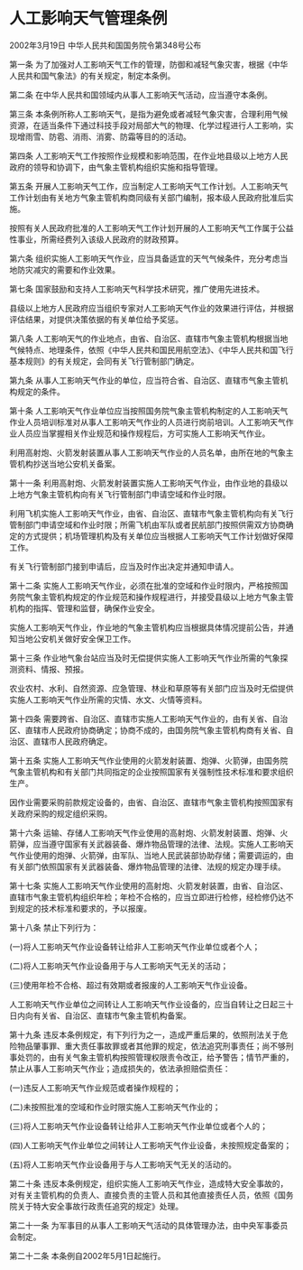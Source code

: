 # 人工影响天气管理条例

2002年3月19日 中华人民共和国国务院令第348号公布



第一条 为了加强对人工影响天气工作的管理，防御和减轻气象灾害，根据《中华人民共和国气象法》的有关规定，制定本条例。

第二条 在中华人民共和国领域内从事人工影响天气活动，应当遵守本条例。

第三条 本条例所称人工影响天气，是指为避免或者减轻气象灾害，合理利用气候资源，在适当条件下通过科技手段对局部大气的物理、化学过程进行人工影响，实现增雨雪、防雹、消雨、消雾、防霜等目的的活动。

第四条 人工影响天气工作按照作业规模和影响范围，在作业地县级以上地方人民政府的领导和协调下，由气象主管机构组织实施和指导管理。

第五条 开展人工影响天气工作，应当制定人工影响天气工作计划。人工影响天气工作计划由有关地方气象主管机构商同级有关部门编制，报本级人民政府批准后实施。

按照有关人民政府批准的人工影响天气工作计划开展的人工影响天气工作属于公益性事业，所需经费列入该级人民政府的财政预算。

第六条 组织实施人工影响天气作业，应当具备适宜的天气气候条件，充分考虑当地防灾减灾的需要和作业效果。

第七条 国家鼓励和支持人工影响天气科学技术研究，推广使用先进技术。

县级以上地方人民政府应当组织专家对人工影响天气作业的效果进行评估，并根据评估结果，对提供决策依据的有关单位给予奖惩。

第八条 人工影响天气的作业地点，由省、自治区、直辖市气象主管机构根据当地气候特点、地理条件，依照《中华人民共和国民用航空法》、《中华人民共和国飞行基本规则》的有关规定，会同有关飞行管制部门确定。

第九条 从事人工影响天气作业的单位，应当符合省、自治区、直辖市气象主管机构规定的条件。

第十条 人工影响天气作业单位应当按照国务院气象主管机构制定的人工影响天气作业人员培训标准对从事人工影响天气作业的人员进行岗前培训。人工影响天气作业人员应当掌握相关作业规范和操作规程后，方可实施人工影响天气作业。

利用高射炮、火箭发射装置从事人工影响天气作业的人员名单，由所在地的气象主管机构抄送当地公安机关备案。

第十一条 利用高射炮、火箭发射装置实施人工影响天气作业，由作业地的县级以上地方气象主管机构向有关飞行管制部门申请空域和作业时限。

利用飞机实施人工影响天气作业，由省、自治区、直辖市气象主管机构向有关飞行管制部门申请空域和作业时限；所需飞机由军队或者民航部门按照供需双方协商确定的方式提供；机场管理机构及有关单位应当根据人工影响天气工作计划做好保障工作。

有关飞行管制部门接到申请后，应当及时作出决定并通知申请人。

第十二条 实施人工影响天气作业，必须在批准的空域和作业时限内，严格按照国务院气象主管机构规定的作业规范和操作规程进行，并接受县级以上地方气象主管机构的指挥、管理和监督，确保作业安全。

实施人工影响天气作业，作业地的气象主管机构应当根据具体情况提前公告，并通知当地公安机关做好安全保卫工作。

第十三条 作业地气象台站应当及时无偿提供实施人工影响天气作业所需的气象探测资料、情报、预报。

农业农村、水利、自然资源、应急管理、林业和草原等有关部门应当及时无偿提供实施人工影响天气作业所需的灾情、水文、火情等资料。

第十四条 需要跨省、自治区、直辖市实施人工影响天气作业的，由有关省、自治区、直辖市人民政府协商确定；协商不成的，由国务院气象主管机构商有关省、自治区、直辖市人民政府确定。

第十五条 实施人工影响天气作业使用的火箭发射装置、炮弹、火箭弹，由国务院气象主管机构和有关部门共同指定的企业按照国家有关强制性技术标准和要求组织生产。

因作业需要采购前款规定设备的，由省、自治区、直辖市气象主管机构按照国家有关政府采购的规定组织采购。

第十六条 运输、存储人工影响天气作业使用的高射炮、火箭发射装置、炮弹、火箭弹，应当遵守国家有关武器装备、爆炸物品管理的法律、法规。实施人工影响天气作业使用的炮弹、火箭弹，由军队、当地人民武装部协助存储；需要调运的，由有关部门依照国家有关武器装备、爆炸物品管理的法律、法规的规定办理手续。

第十七条 实施人工影响天气作业使用的高射炮、火箭发射装置，由省、自治区、直辖市气象主管机构组织年检；年检不合格的，应当立即进行检修，经检修仍达不到规定的技术标准和要求的，予以报废。

第十八条 禁止下列行为：

(一)将人工影响天气作业设备转让给非人工影响天气作业单位或者个人；

(二)将人工影响天气作业设备用于与人工影响天气无关的活动；

(三)使用年检不合格、超过有效期或者报废的人工影响天气作业设备。

人工影响天气作业单位之间转让人工影响天气作业设备的，应当自转让之日起三十日内向有关省、自治区、直辖市气象主管机构备案。

第十九条 违反本条例规定，有下列行为之一，造成严重后果的，依照刑法关于危险物品肇事罪、重大责任事故罪或者其他罪的规定，依法追究刑事责任；尚不够刑事处罚的，由有关气象主管机构按照管理权限责令改正，给予警告；情节严重的，禁止从事人工影响天气作业；造成损失的，依法承担赔偿责任：

(一)违反人工影响天气作业规范或者操作规程的；

(二)未按照批准的空域和作业时限实施人工影响天气作业的；

(三)将人工影响天气作业设备转让给非人工影响天气作业单位或者个人的；

(四)人工影响天气作业单位之间转让人工影响天气作业设备，未按照规定备案的；

(五)将人工影响天气作业设备用于与人工影响天气无关的活动的。

第二十条 违反本条例规定，组织实施人工影响天气作业，造成特大安全事故的，对有关主管机构的负责人、直接负责的主管人员和其他直接责任人员，依照《国务院关于特大安全事故行政责任追究的规定》处理。

第二十一条 为军事目的从事人工影响天气活动的具体管理办法，由中央军事委员会制定。

第二十二条 本条例自2002年5月1日起施行。